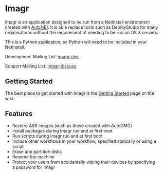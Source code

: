 # Imagr

Imagr is an application designed to be run from a NetInstall environment created with [AutoNBI](https://bitbucket.org/bruienne/autonbi/src). It is able replace tools such as DeployStudio for many organisations without the requirement of needing to be run on OS X servers.

This is a Python application, so Python will need to be included in your NetInstall.

Development Mailing List: [imagr-dev](https://groups.google.com/group/imagr-dev)

Support Mailing List: [imagr-discuss](https://groups.google.com/group/imagr-discuss)

## Getting Started

The best place to get started with Imagr is the [Getting Started](https://github.com/grahamgilbert/imagr/wiki/Getting-Started) page on the wiki.

## Features

* Restore ASR Images (such as those created with AutoDMG)
* Install packages during Imagr run and at first boot
* Run scripts during Imagr run and at first boot
* Include other workflows in your workflow, specified statically or using a script
* Erase and partition disks
* Rename the machine
* Protect your users from accidentally wiping their devices by specifying a password for Imagr

